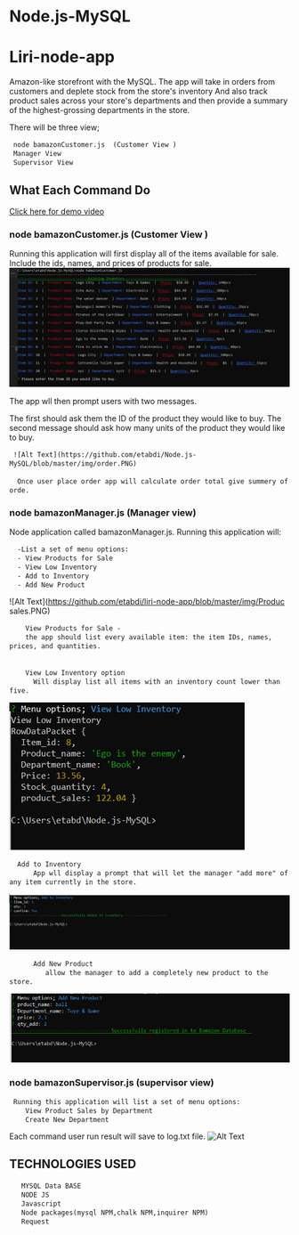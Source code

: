 # Node.js-MySQL

# Liri-node-app

Amazon-like storefront with the MySQL. The app will take in orders from customers and deplete stock from the store's inventory And also  track product sales across your store's departments and then provide a summary of the highest-grossing departments in the store.

There will be three view;

     node bamazonCustomer.js  (Customer View )
     Manager View 
     Supervisor View
     

## What Each Command Do

    
[ Click here for demo video ](https://drive.google.com/file/d/1ZsKnY4o8fqjJijelUG8TQaGk7-GVJ9nY/view)

### node bamazonCustomer.js  (Customer View )

 Running this application will first display all of the items available for sale. Include the ids, names, and prices of products for sale.
   ![Alt Text](https://github.com/etabdi/Node.js-MySQL/blob/master/img/customer1.PNG)
   
  The app wll then prompt users with two messages.

   The first should ask them the ID of the product they would like to buy.
   The second message should ask how many units of the product they would like to buy.
   
     ![Alt Text](https://github.com/etabdi/Node.js-MySQL/blob/master/img/order.PNG)
   
      Once user place order app will calculate order total give summery of orde. 

###   node bamazonManager.js (Manager view)
 
 Node application called bamazonManager.js. Running this application will:
 
      -List a set of menu options:
      - View Products for Sale
      - View Low Inventory
      - Add to Inventory
      - Add New Product
      
   ![Alt Text](https://github.com/etabdi/liri-node-app/blob/master/img/Produc sales.PNG)
   
        View Products for Sale - 
        the app should list every available item: the item IDs, names, prices, and quantities.
        
        
        View Low Inventory option
          Will display list all items with an inventory count lower than five.
          
  ![Alt Text](https://github.com/etabdi/Node.js-MySQL/blob/master/img/low_invontory.PNG)
             
      Add to Inventory
          App wll display a prompt that will let the manager "add more" of any item currently in the store.
   ![Alt Text](https://github.com/etabdi/Node.js-MySQL/blob/master/img/add_inv.PNG)
               
          Add New Product         
             allow the manager to add a completely new product to the store.
  ![Alt Text](https://github.com/etabdi/Node.js-MySQL/blob/master/img/add%20_new_product.PNG)
  
### node bamazonSupervisor.js (supervisor view)

     Running this application will list a set of menu options:
        View Product Sales by Department
        Create New Department

 Each command user run result will save to log.txt file. 
    ![Alt Text](https://github.com/etabdi/Node.js-MySQL/img/Manager.PNG)
    


   ## TECHNOLOGIES USED

       MYSQL Data BASE
       NODE JS
       Javascript
       Node packages(mysql NPM,chalk NPM,inquirer NPM)
       Request
 
   

